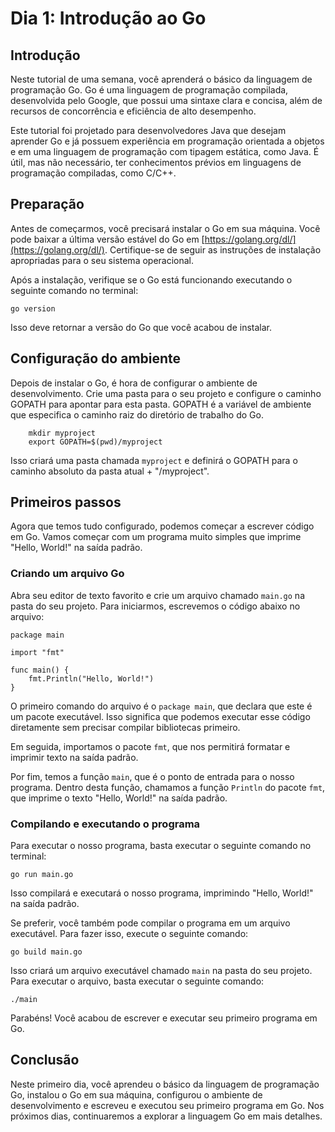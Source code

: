 Dia 1: Introdução ao Go
=======================

Introdução
----------

Neste tutorial de uma semana, você aprenderá o básico da linguagem de programação Go. Go é uma linguagem de programação compilada, desenvolvida pelo Google, que possui uma sintaxe clara e concisa, além de recursos de concorrência e eficiência de alto desempenho.

Este tutorial foi projetado para desenvolvedores Java que desejam aprender Go e já possuem experiência em programação orientada a objetos e em uma linguagem de programação com tipagem estática, como Java. É útil, mas não necessário, ter conhecimentos prévios em linguagens de programação compiladas, como C/C++.

Preparação
----------

Antes de começarmos, você precisará instalar o Go em sua máquina. Você pode baixar a última versão estável do Go em [https://golang.org/dl/](https://golang.org/dl/). Certifique-se de seguir as instruções de instalação apropriadas para o seu sistema operacional.

Após a instalação, verifique se o Go está funcionando executando o seguinte comando no terminal:

```shellscript
go version
```

Isso deve retornar a versão do Go que você acabou de instalar.

Configuração do ambiente
------------------------

Depois de instalar o Go, é hora de configurar o ambiente de desenvolvimento. Crie uma pasta para o seu projeto e configure o caminho GOPATH para apontar para esta pasta. GOPATH é a variável de ambiente que especifica o caminho raiz do diretório de trabalho do Go.

```shellscript
    mkdir myproject
    export GOPATH=$(pwd)/myproject
```

Isso criará uma pasta chamada `myproject` e definirá o GOPATH para o caminho absoluto da pasta atual + "/myproject".

Primeiros passos
----------------

Agora que temos tudo configurado, podemos começar a escrever código em Go. Vamos começar com um programa muito simples que imprime "Hello, World!" na saída padrão.

### Criando um arquivo Go

Abra seu editor de texto favorito e crie um arquivo chamado `main.go` na pasta do seu projeto. Para iniciarmos, escrevemos o código abaixo no arquivo:

```golang
package main

import "fmt"

func main() {
    fmt.Println("Hello, World!")
}
```

O primeiro comando do arquivo é o `package main`, que declara que este é um pacote executável. Isso significa que podemos executar esse código diretamente sem precisar compilar bibliotecas primeiro.

Em seguida, importamos o pacote `fmt`, que nos permitirá formatar e imprimir texto na saída padrão.

Por fim, temos a função `main`, que é o ponto de entrada para o nosso programa. Dentro desta função, chamamos a função `Println` do pacote `fmt`, que imprime o texto "Hello, World!" na saída padrão.

### Compilando e executando o programa

Para executar o nosso programa, basta executar o seguinte comando no terminal:

```shellscript
go run main.go
```

Isso compilará e executará o nosso programa, imprimindo "Hello, World!" na saída padrão.

Se preferir, você também pode compilar o programa em um arquivo executável. Para fazer isso, execute o seguinte comando:

```shellscript
go build main.go
```

Isso criará um arquivo executável chamado `main` na pasta do seu projeto. Para executar o arquivo, basta executar o seguinte comando:

```
./main
```    

Parabéns! Você acabou de escrever e executar seu primeiro programa em Go.

Conclusão
---------

Neste primeiro dia, você aprendeu o básico da linguagem de programação Go, instalou o Go em sua máquina, configurou o ambiente de desenvolvimento e escreveu e executou seu primeiro programa em Go. Nos próximos dias, continuaremos a explorar a linguagem Go em mais detalhes.

